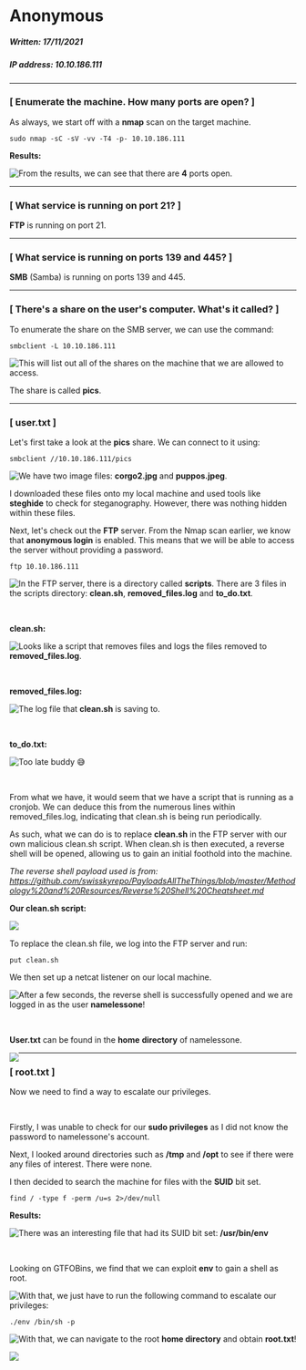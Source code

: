 # Anonymous

##### Written: 17/11/2021

##### IP address: 10.10.186.111

---

### [ Enumerate the machine.  How many ports are open? ]

As always, we start off with a **nmap** scan on the target machine.

```
sudo nmap -sC -sV -vv -T4 -p- 10.10.186.111
```

**Results:**

<img style="float: left;" src="screenshots/screenshot1.png">

From the results, we can see that there are **4** ports open.

---

### [ What service is running on port 21? ]

**FTP** is running on port 21.

---

### [ What service is running on ports 139 and 445? ]

**SMB** (Samba) is running on ports 139 and 445.

---

### [ There's a share on the user's computer.  What's it called? ]

To enumerate the share on the SMB server, we can use the command:

```
smbclient -L 10.10.186.111
```

<img style="float: left;" src="screenshots/screenshot2.png">

This will list out all of the shares on the machine that we are allowed to access.

The share is called **pics**.

---

### [ user.txt ]

Let's first take a look at the **pics** share. We can connect to it using:

```
smbclient //10.10.186.111/pics
```

<img style="float: left;" src="screenshots/screenshot3.png">

We have two image files: **corgo2.jpg** and **puppos.jpeg**.

I downloaded these files onto my local machine and used tools like **steghide** to check for steganography. However, there was nothing hidden within these files.

Next, let's check out the **FTP** server. From the Nmap scan earlier, we know that **anonymous login** is enabled. This means that we will be able to access the server without providing a password.

```
ftp 10.10.186.111
```

<img style="float: left;" src="screenshots/screenshot4.png">

In the FTP server, there is a directory called **scripts**. There are 3 files in the scripts directory: **clean.sh**, **removed_files.log** and **to_do.txt**.

<br>

**clean.sh:**

<img style="float: left;" src="screenshots/screenshot5.png">

Looks like a script that removes files and logs the files removed to **removed_files.log**.

<br>

**removed_files.log:**

<img style="float: left;" src="screenshots/screenshot6.png">

The log file that **clean.sh** is saving to.

<br>

**to_do.txt:**

<img style="float: left;" src="screenshots/screenshot7.png">

Too late buddy :sweat_smile:

<br>

From what we have, it would seem that we have a script that is running as a cronjob. We can deduce this from the numerous lines within removed_files.log, indicating that clean.sh is being run periodically.

As such, what we can do is to replace **clean.sh** in the FTP server with our own malicious clean.sh script. When clean.sh is then executed, a reverse shell will be opened, allowing us to gain an initial foothold into the machine.

*The reverse shell payload used is from: https://github.com/swisskyrepo/PayloadsAllTheThings/blob/master/Methodology%20and%20Resources/Reverse%20Shell%20Cheatsheet.md*

**Our clean.sh script:**

<img style="float: left;" src="screenshots/screenshot8.png">

<br>

To replace the clean.sh file, we log into the FTP server and run:

```
put clean.sh
```

We then set up a netcat listener on our local machine.

<img style="float: left;" src="screenshots/screenshot9.png">

After a few seconds, the reverse shell is successfully opened and we are logged in as the user **namelessone**!

<br>

**User.txt** can be found in the **home** **directory** of namelessone.

<img style="float: left;" src="screenshots/screenshot10.png">

---

### [ root.txt ]

Now we need to find a way to escalate our privileges.

<br>

Firstly, I was unable to check for our **sudo privileges** as I did not know the password to namelessone's account.

Next, I looked around directories such as **/tmp** and **/opt** to see if there were any files of interest. There were none.

I then decided to search the machine for files with the **SUID** bit set.

```
find / -type f -perm /u=s 2>/dev/null
```

**Results:**

<img style="float: left;" src="screenshots/screenshot11.png">

There was an interesting file that had its SUID bit set: **/usr/bin/env**

<br>

Looking on GTFOBins, we find that we can exploit **env** to gain a shell as root.

<img style="float: left;" src="screenshots/screenshot12.png">

With that, we just have to run the following command to escalate our privileges:

```
./env /bin/sh -p
```

<img style="float: left;" src="screenshots/screenshot13.png">

With that, we can navigate to the root **home directory** and obtain **root.txt**!

<img style="float: left;" src="screenshots/screenshot14.png">

